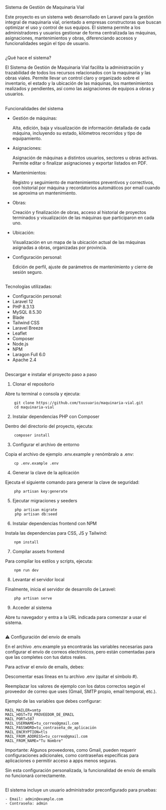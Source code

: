 Sistema de Gestión de Maquinaria Vial

Este proyecto es un sistema web desarrollado en Laravel para la gestión integral de maquinaria vial, orientado a empresas constructoras que buscan optimizar el uso y control de sus equipos. El sistema permite a los administradores y usuarios gestionar de forma centralizada las máquinas, asignaciones, mantenimientos y obras, diferenciando accesos y funcionalidades según el tipo de usuario.
##
¿Qué hace el sistema?

El Sistema de Gestión de Maquinaria Vial facilita la administración y trazabilidad de todos los recursos relacionados con la maquinaria y las obras viales. Permite llevar un control claro y organizado sobre el inventario, el estado y la ubicación de las máquinas, los mantenimientos realizados y pendientes, así como las asignaciones de equipos a obras y usuarios.

##


 Funcionalidades del sistema

- Gestión de máquinas:
  
  Alta, edición, baja y visualización de información detallada de cada máquina, incluyendo su estado, kilómetros recorridos y tipo de equipamiento.
  
- Asignaciones:
  
  Asignación de máquinas a distintos usuarios, sectores u obras activas. Permite editar o finalizar asignaciones y exportar listados en PDF.

- Mantenimientos:
  
  Registro y seguimiento de mantenimientos preventivos y correctivos, con historial por máquina y recordatorios automáticos por email cuando se aproxima un mantenimiento.

- Obras:
  
  Creación y finalización de obras, acceso al historial de proyectos terminados y visualización de las máquinas que participaron en cada uno.

- Ubicación:
  
  Visualización en un mapa de la ubicación actual de las máquinas asignadas a obras, organizadas por provincia.

- Configuración personal:
  
  Edición de perfil, ajuste de parámetros de mantenimiento y cierre de sesión seguro.

##

Tecnologías utilizadas:


- Configuración personal:
- Laravel 12
- PHP 8.3.13
- MySQL 8.5.30
- Blade
- Tailwind CSS
- Laravel Breeze
- Leaflet
- Composer
- Node.js
- NPM
- Laragon Full 6.0
- Apache 2.4

##
Descargar e instalar el proyecto paso a paso

1. Clonar el repositorio
   
Abre tu terminal o consola y ejecuta:

        git clone https://github.com/tuusuario/maquinaria-vial.git
        cd maquinaria-vial

2. Instalar dependencias PHP con Composer
   
Dentro del directorio del proyecto, ejecuta:

        composer install

3. Configurar el archivo de entorno
   
Copia el archivo de ejemplo .env.example y renómbralo a .env:

        cp .env.example .env
4. Generar la clave de la aplicación
   
Ejecuta el siguiente comando para generar la clave de seguridad:

        php artisan key:generate

5. Ejecutar migraciones y seeders

        php artisan migrate
        php artisan db:seed
   
6. Instalar dependencias frontend con NPM
  
Instala las dependencias para CSS, JS y Tailwind:
        
        npm install
7. Compilar assets frontend
   
Para compilar los estilos y scripts, ejecuta:

        npm run dev
8. Levantar el servidor local

Finalmente, inicia el servidor de desarrollo de Laravel:

        php artisan serve
9. Acceder al sistema
    
Abre tu navegador y entra a la URL indicada para comenzar a usar el sistema.
##


⚠️ Configuración del envío de emails

En el archivo .env.example ya encontrarás las variables necesarias para configurar el envío de correos electrónicos, pero están comentadas para que las completes con tus datos reales.

Para activar el envío de emails, debes:


Descomentar esas líneas en tu archivo .env (quitar el símbolo #).

Reemplazar los valores de ejemplo con los datos correctos según el proveedor de correo que uses (Gmail, SMTP propio, email temporal, etc.).

Ejemplo de las variables que debes configurar:

    MAIL_MAILER=smtp
    MAIL_HOST=TU_PROVEEDOR_DE_EMAIL
    MAIL_PORT=587
    MAIL_USERNAME=tu_correo@gmail.com
    MAIL_PASSWORD=tu_contraseña_de_aplicación
    MAIL_ENCRYPTION=tls
    MAIL_FROM_ADDRESS=tu_correo@gmail.com
    MAIL_FROM_NAME="Tu Nombre"


Importante: Algunos proveedores, como Gmail, pueden requerir configuraciones adicionales, como contraseñas específicas para aplicaciones o permitir acceso a apps menos seguras.

Sin esta configuración personalizada, la funcionalidad de envío de emails no funcionará correctamente.

##
El sistema incluye un usuario administrador preconfigurado para pruebas:

    - Email: admin@example.com  
    - Contraseña: admin



